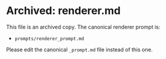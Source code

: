 # Archived: renderer.md

This file is an archived copy. The canonical renderer prompt is:

- `prompts/renderer_prompt.md`

Please edit the canonical `_prompt.md` file instead of this one.

